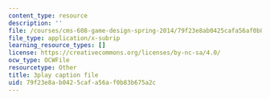 ```yaml
---
content_type: resource
description: ''
file: /courses/cms-608-game-design-spring-2014/79f23e8ab0425cafa56af0b83b675a2c_1506662.vtt
file_type: application/x-subrip
learning_resource_types: []
license: https://creativecommons.org/licenses/by-nc-sa/4.0/
ocw_type: OCWFile
resourcetype: Other
title: 3play caption file
uid: 79f23e8a-b042-5caf-a56a-f0b83b675a2c
---
```

